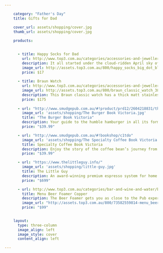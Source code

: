 ```yaml
---

    category: "Father's Day"
    title: Gifts for Dad

    cover_url: assets/shopping/cover.jpg
    thumb_url: assets/shopping/cover.jpg
    
    products:

      
      - title: Happy Socks for Dad
        url: http://www.top3.com.au/categories/accessories-and-jewellery/socks-and-jocks/happy-socks/bd01-068-4146
        description: It all started under the cloud-ridden April sky of yet another belayed Swedish Spring in 2008. A vision to spread happiness by turning an everyday essential into a colourful design piece. A rigid standard of ultimate quality, craftsmanship, and creativity. A philosophy brought to perfection by the Happy Socks collective of creators, most recently spotted in a 400 year-old shrieking red cottage among the cherry trees and berry bushes in a park located in the midst of Stockholm.
        image_url: http://assets.top3.com.au/800/happy_socks_big_dot_bl_org_yell_xz1.jpg
        price: $17
        
      - title: Braun Watch
        url: http://www.top3.com.au/categories/accessories-and-jewellery/watches---classic/braun-watch-series/bn0021bkbkg
        image_url: http://assets.top3.com.au/800/braun_classic_watch_38mm_black_xz1.jpg
        description: This Braun classic watch has a thick matt stainless steel case, and features a leather strap. It has a quartz 3 hand movement and a 50m water resistance, with a scratch resistant mineral glass.
        price: $175
        
      - url: "http://www.smudgepub.com.au/#!product/prd12/2604218831/the-burger-book---victoria"
        image_url: 'assets/shopping/The Burger Book Victoria.jpg'
        title: "The Burger Book Victoria"
        description: Your guide to the humble hamburger in all its forms. We’ve searched through pubs and parlours, trekked from cafés to corner stores and roamed from restaurants to bars to compile this book about the best burgers Victoria has to offer.  
        price: "$39.99"

      - url: "http://www.smudgepub.com.au/#!bookshop/c1tdo"
        image_url: 'assets/shopping/The Specialty Coffee Book Victoria.jpg'
        title: Specialty Coffee Book Victoria 
        description: Enjoy the story of the coffee bean’s journey from crop to cup in this stunning, pictorial guide to everything you ever wanted to know about coffee and the cafes producing some of the best flavours in Victoria. 
        price: "$39.99"

      - url: "https://www.thelittleguy.info/"
        image_url: 'assets/shopping/little-guy.jpg'
        title: The Little Guy 
        description: An award-winning premium espresso system for home use. The quality of the espresso shots and the milk texture equal or better any machine in the world, commercial machines included. The Little Guy has no moving parts, ensuring near zero servicing and perfect performance for the rest of your life. 
        price: "$699"

      - url: http://www.top3.com.au/categories/bar-and-wine-and-water/beer-and-accessories/menu-beer-foamer/men4690239
        title: Menu Beer Foamer Copper
        description: The Beer Foamer gets you as close to the Pub experience as you can without leaving your home. Denser beer foam will significantly increase the taste, aroma and feeling of the beer - just like beer fresh from the tap.
        image_url: "http://assets.top3.com.au/800/73582559814-menu_beer-foamer_xz3.jpg"
        price: "$99"

        
    layout:
      type: three-column
      image_align: left
      image_style: cover
      content_align: left

---
```

